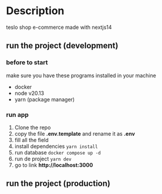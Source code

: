 # Description

teslo shop e-commerce made with nextjs14


## run the project (development)

### before to start
make sure you have these programs installed in your machine
- docker 
- node v20.13
- yarn (package manager)

### run app

1. Clone the repo
2. copy the file __.env.template__ and rename it as __.env__
3. fill all the field 
4. install dependencies ```yarn install```
5. run database ```docker compose up -d```
6. run de project ```yarn dev```
7. go to link __http://localhost:3000__


## run the project (production)